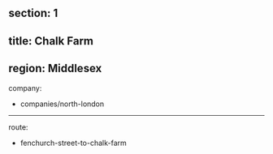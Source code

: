 section: 1
----
title: Chalk Farm
----
region: Middlesex
----
company:
- companies/north-london
----
route:
- fenchurch-street-to-chalk-farm
